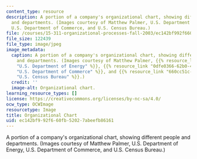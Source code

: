 ```yaml
---
content_type: resource
description: A portion of a company's organizational chart, showing different people
  and departments. (Images courtesy of Matthew Palmer, U.S. Department of Energy,
  U.S. Department of Commerce, and U.S. Census Bureau.)
file: /courses/15-311-organizational-processes-fall-2003/ec142bf992f660fb52027abeefb86161_15-311f03.jpg
file_size: 122439
file_type: image/jpeg
image_metadata:
  caption: A portion of a company's organizational chart, showing different people
    and departments. (Images courtesy of Matthew Palmer, {{% resource_link "edb67b08-a518-456d-b4de-92660f73a731"
    "U.S. Department of Energy" %}}, {{% resource_link "0dfe0366-62b0-47ff-aae4-5a2b0e02afd1"
    "U.S. Department of Commerce" %}}, and {{% resource_link "660cc51c-99da-4b18-a50b-24d197f193a2"
    "U.S. Census Bureau" %}}.)
  credit: ''
  image-alt: Organizational chart.
learning_resource_types: []
license: https://creativecommons.org/licenses/by-nc-sa/4.0/
ocw_type: OCWImage
resourcetype: Image
title: Organizational Chart
uid: ec142bf9-92f6-60fb-5202-7abeefb86161
---
```

A portion of a company's organizational chart, showing different people and departments. (Images courtesy of Matthew Palmer, U.S. Department of Energy, U.S. Department of Commerce, and U.S. Census Bureau.)